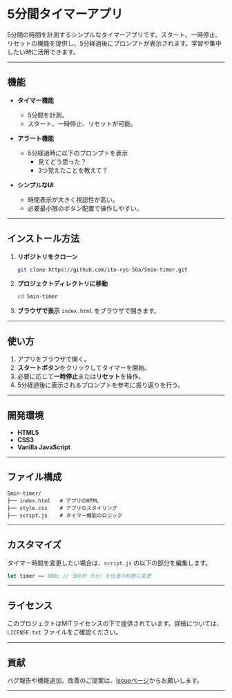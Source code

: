 # **5分間タイマーアプリ**

5分間の時間を計測するシンプルなタイマーアプリです。スタート、一時停止、リセットの機能を提供し、5分経過後にプロンプトが表示されます。学習や集中したい時に活用できます。

---

## **機能**

- **タイマー機能**
  - 5分間を計測。
  - スタート、一時停止、リセットが可能。
- **アラート機能**
  - 5分経過時に以下のプロンプトを表示
    - 見てどう思った？
    - 3つ覚えたことを教えて？

- **シンプルなUI**
  - 時間表示が大きく視認性が高い。
  - 必要最小限のボタン配置で操作しやすい。

---

## **インストール方法**

1. **リポジトリをクローン**
   ```bash
   git clone https://github.com/ito-ryo-50a/5min-timer.git
   ```

2. **プロジェクトディレクトリに移動**
   ```bash
   cd 5min-timer
   ```

3. **ブラウザで表示**
   `index.html` をブラウザで開きます。

---

## **使い方**

1. アプリをブラウザで開く。
2. **スタートボタン**をクリックしてタイマーを開始。
3. 必要に応じて**一時停止**または**リセット**を操作。
4. 5分経過後に表示されるプロンプトを参考に振り返りを行う。

---

## **開発環境**

- **HTML5**
- **CSS3**
- **Vanilla JavaScript**

---

## **ファイル構成**

```
5min-timer/
├── index.html   # アプリのHTML
├── style.css    # アプリのスタイリング
├── script.js    # タイマー機能のロジック
```

---

## **カスタマイズ**

タイマー時間を変更したい場合は、`script.js` の以下の部分を編集します。

```javascript
let timer == 300; // 300秒（5分）を任意の秒数に変更
```

---

## **ライセンス**

このプロジェクトはMITライセンスの下で提供されています。詳細については、`LICENSE.txt` ファイルをご確認ください。

---

## **貢献**

バグ報告や機能追加、改善のご提案は、[Issueページ](https://github.com/ito-ryo-50a/5min-timer/issues)からお願いします。

---
